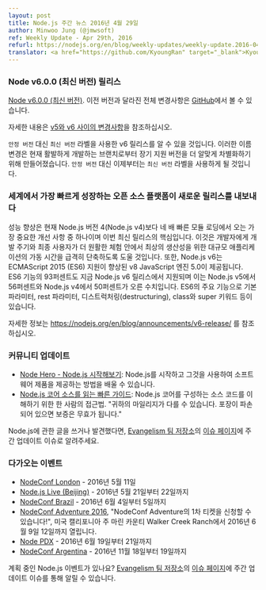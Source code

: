 ```yaml
---
layout: post
title: Node.js 주간 뉴스 2016년 4월 29일
author: Minwoo Jung (@jmwsoft)
ref: Weekly Update - Apr 29th, 2016
refurl: https://nodejs.org/en/blog/weekly-updates/weekly-update.2016-04-29/
translator: <a href="https://github.com/KyoungRan" target="_blank">KyoungRan</a>
---
```


<!--
### Node v6.0.0 (Current) Release

[Node v6.0.0 (Current)](https://nodejs.org/en/blog/release/v6.0.0/). Complete changelog from previous releases can be found [on GitHub](https://github.com/nodejs/node/blob/master/CHANGELOG.md).

See [Breaking changes between v5 and v6](https://github.com/nodejs/node/wiki/Breaking-changes-between-v5-and-v6) for more information.

You may have noticed that the v6 release uses the label `Current` instead of `Stable`. This name change has been made in order to better differentiate the Long Term Support releases from the current active development branches. We will be using the `Current` label from here-on instead of `Stable`.
-->
### Node v6.0.0 (최신 버전) 릴리스

[Node v6.0.0 (최신 버전)](https://nodejs.org/en/blog/release/v6.0.0/). 이전 버전과 달라진 전체 변경사항은 [GitHub](https://github.com/nodejs/node/blob/master/CHANGELOG.md)에서 볼 수 있습니다.

자세한 내용은 [v5와 v6 사이의 변경사항](https://github.com/nodejs/node/wiki/Breaking-changes-between-v5-and-v6)을 참조하십시오.

`안정 버전` 대신 `최신 버전` 라벨을 사용한 v6 릴리스를 알 수 있을 것입니다. 이러한 이름 변경은 현재 활발하게 개발하는 브랜치로부터 장기 지원 버전을 더 알맞게 차별화하기 위해 만들어졌습니다. `안정 버전` 대신 이제부터는 `최신 버전` 라벨을 사용하게 될 것입니다.

<!--
### World’s Fastest Growing Open Source Platform Pushes Out New Release

Performance improvements are key in this latest release with one of the most significant improvements coming from module loading, which is currently four times faster than Node.js version 4 (Node.js v4). This will help developers dramatically decrease the startup time of large applications for the best productivity in development cycles and more seamless experience with end users. In addition, Node.js v6 comes equipped with v8 JavaScript engine 5.0, which has improved ECMAScript 2015 (ES6) support. Ninety-three percent of ES6 features are also now supported in the Node.js v6 release, up from 56 percent for Node.js v5 and 50 percent for Node.js v4. Key features from ES6 include: default and rest parameters, destructuring, class and super keywords.

See https://nodejs.org/en/blog/announcements/v6-release/ for more information.
-->
### 세계에서 가장 빠르게 성장하는 오픈 소스 플랫폼이 새로운 릴리스를 내보내다

성능 향상은 현재 Node.js 버전 4(Node.js v4)보다 네 배 빠른 모듈 로딩에서 오는 가장 중요한 개선 사항 중 하나이며 이번 최신 릴리스의 핵심입니다. 이것은 개발자에게 개발 주기와 최종 사용자가 더 원활한 체험 안에서 최상의 생산성을 위한 대규모 애플리케이션의 가동 시간을 급격히 단축하도록 도울 것입니다. 또한, Node.js v6는 ECMAScript 2015 (ES6) 지원이 향상된 v8 JavaScript 엔진 5.0이 제공됩니다. ES6 기능의 93퍼센트도 지금 Node.js v6 릴리스에서 지원되며 이는 Node.js v5에서 56퍼센트와 Node.js v4에서 50퍼센트가 오른 수치입니다. ES6의 주요 기능으로 기본 파라미터, rest 파라미터, 디스트럭처링(destructuring), class와 super 키워드 등이 있습니다.

자세한 정보는 <https://nodejs.org/en/blog/announcements/v6-release/> 를 참조하십시오.

<!--
### Community Updates

* [Node Hero - Getting Started With Node.js](https://blog.risingstack.com/node-hero-tutorial-getting-started-with-node-js/): you can learn how to get started with Node.js and deliver software products using it.
* [A Quick Guide To Reading Node.js Core Source](https://medium.com/@Trott/a-quick-guide-to-reading-node-js-core-source-c968d83e4194#.mmontrmvg): One person's approach to understanding the source code that makes up Node.js core. "Your mileage may vary. Warranty void if seal is broken."

If you have spotted or written something about Node.js, do come over to our [Evangelism team repo](https://github.com/nodejs/evangelism) and suggest it on the [Issues page](https://github.com/nodejs/evangelism/issues), specifically the Weekly Updates issue.
-->
### 커뮤니티 업데이트

* [Node Hero - Node.js 시작해보기](https://blog.risingstack.com/node-hero-tutorial-getting-started-with-node-js/): Node.js를 시작하고 그것을 사용하여 소프트웨어 제품을 제공하는 방법을 배울 수 있습니다.
* [Node.js 코어 소스를 읽는 빠른 가이드](https://medium.com/@Trott/a-quick-guide-to-reading-node-js-core-source-c968d83e4194#.mmontrmvg): Node.js 코어를 구성하는 소스 코드를 이해하기 위한 한 사람의 접근법. "귀하의 마일리지가 다를 수 있습니다. 포장이 파손되어 있으면 보증은 무효가 됩니다."

Node.js에 관한 글을 쓰거나 발견했다면, [Evangelism 팀 저장소](https://github.com/nodejs/evangelism)의 [이슈 페이지](https://github.com/nodejs/evangelism/issues)에 주간 업데이트 이슈로 알려주세요.

<!--
### Upcoming Events

* [NodeConf London](http://london.nodeconf.com) - May 11th, 2016
* [Node.js Live (Beijing)](http://live.nodejs.org/events/beijing.html) - May, 21st - 22nd, 2016
* [NodeConf Brazil](http://brazil.nodeconf.com) - June 4th - 5th, 2016
* [NodeConf Adventure 2016](https://ti.to/nodeconf/adventure-2016), "First batch of NodeConf Adventure tickets are up!", June 9th–12th, 2016 - Walker Creek Ranch, Marin, CA, USA
* [Node PDX](http://nodepdx.org) - June 19-21st, 2016
* [NodeConf Argentina](https://2016.nodeconf.com.ar) - 18 - 19th November, 2016

Have an event about Node.js coming up? You can put your events here through the [Evangelism team repo](https://github.com/nodejs/evangelism) and announce it in the [Issues page](https://github.com/nodejs/evangelism/issues), specifically the Weekly Updates issue.
-->
### 다가오는 이벤트

* [NodeConf London](http://london.nodeconf.com) - 2016년 5월 11일
* [Node.js Live (Beijing)](http://live.nodejs.org/events/beijing.html) - 2016년 5월 21일부터 22일까지
* [NodeConf Brazil](http://brazil.nodeconf.com) - 2016년 6월 4일부터 5일까지
* [NodeConf Adventure 2016](https://ti.to/nodeconf/adventure-2016), "NodeConf Adventure의 1차 티켓을 신청할 수 있습니다!", 미국 캘리포니아 주 마린 카운티 Walker Creek Ranch에서 2016년 6월 9일 12일까지 열립니다.
* [Node PDX](http://nodepdx.org) - 2016년 6월 19일부터 21일까지
* [NodeConf Argentina](https://2016.nodeconf.com.ar) - 2016년 11월 18일부터 19일까지

계획 중인 Node.js 이벤트가 있나요? [Evangelism 팀 저장소](https://github.com/nodejs/evangelism)의 [이슈 페이지](https://github.com/nodejs/evangelism/issues)에 주간 업데이트 이슈를 통해 알릴 수 있습니다.
